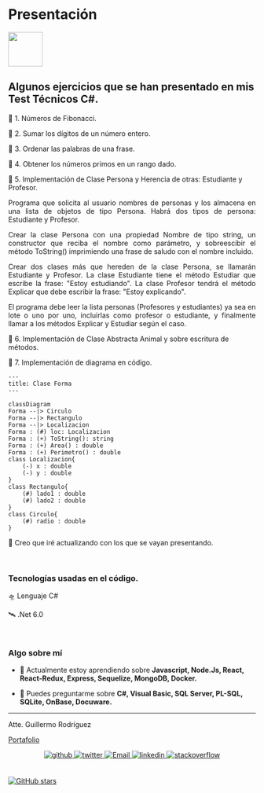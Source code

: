 # Presentación
<a href="https://youtu.be/NXci7lByQt0" target="_blank">
<img align="center" src='http://drive.google.com/uc?export=view&id=1ny61W2dhyKif2NpDl_9FPpwzTiHU0pje' height='70px'>
</a>  

## Algunos ejercicios que se han presentado en mis Test Técnicos C#.

📌 1. Números de Fibonacci.

📌 2. Sumar los dígitos de un número entero.

📌 3. Ordenar las palabras de una frase.

📌 4. Obtener los números primos en un rango dado.

📌 5. Implementación de Clase Persona y Herencia de otras: Estudiante y Profesor.

<div align="justify">
Programa que solicita al usuario nombres de personas y los almacena en una lista de objetos de tipo Persona. Habrá dos tipos de persona: Estudiante y Profesor.

Crear la clase Persona con una propiedad Nombre de tipo string, un constructor que reciba el nombre como parámetro, y sobreescibir el método ToString()
imprimiendo una frase de saludo con el nombre incluido.

Crear dos clases más que hereden de la clase Persona, se llamarán Estudiante y Profesor. La clase Estudiante tiene el método Estudiar que escribe la frase: "Estoy estudiando".
La clase Profesor tendrá el método Explicar que debe escribir la frase: "Estoy explicando".

El programa debe leer la lista personas (Profesores y estudiantes) ya sea en lote o uno por uno, incluirlas como profesor o estudiante, y finalmente llamar a los métodos 
Explicar y Estudiar según el caso.
</div>

📌 6. Implementación de Clase Abstracta Animal y sobre escritura de métodos.

📌 7. Implementación de diagrama en código.


```mermaid
---
title: Clase Forma
---

classDiagram
Forma --|> Circulo
Forma --|> Rectangulo
Forma --|> Localizacion
Forma : (#) loc: Localizacion
Forma : (+) ToString(): string
Forma : (+) Area() : double
Forma : (+) Perimetro() : double
class Localizacion{
    (-) x : double
    (-) y : double
}
class Rectangulo{
    (#) lado1 : double
    (#) lado2 : double
}
class Circulo{
    (#) radio : double
}

```


🚀 Creo que iré actualizando con los que se vayan presentando.


<br/>

###  Tecnologías usadas en el código. 

🛸 Lenguaje C#

🛰 .Net 6.0

<br/>

### Algo sobre mí

- 🌱 Actualmente estoy aprendiendo sobre **Javascript, Node.Js, React, React-Redux, Express, Sequelize, MongoDB, Docker.**  

- 💬 Puedes preguntarme sobre **C#, Visual Basic, SQL Server, PL-SQL, SQLite, OnBase, Docuware.**  


<hr />
Atte. Guillermo Rodríguez 

[Portafolio](https://memorodz.github.io/portfolio/)

<div align="center">
<a href="https://github.com/memorodz" target="_blank">
<img src=https://img.shields.io/badge/github-%2324292e.svg?&style=for-the-badge&logo=github&logoColor=white alt="github" style="margin-bottom: 5px;" />
</a>
<a href="https://twitter.com/memosrdz" target="_blank">
<img src=https://img.shields.io/badge/twitter-%2300acee.svg?&style=for-the-badge&logo=twitter&logoColor=white alt="twitter" style="margin-bottom: 5px;" />
</a>
<a href="mailto:gmo.rodriguez@gmail.com" target="_blank">
<img src='http://drive.google.com/uc?export=view&id=1AXnSOxIctvBK9LesZcBWBWHyCvMCuaJy' alt=Email style="margin-bottom: 5px;" />
</a>    
<a href="https://linkedin.com/in/guillermo-rodríguez-74b10039" target="_blank">
<img src=https://img.shields.io/badge/linkedin-%231E77B5.svg?&style=for-the-badge&logo=linkedin&logoColor=white alt="linkedin" style="margin-bottom: 5px;" />
</a>
<a href="https://stackoverflow.com/users/109441" target="_blank">
<img src=https://img.shields.io/badge/stackoverflow-%23F28032.svg?&style=for-the-badge&logo=stackoverflow&logoColor=white alt="stackoverflow" style="margin-bottom: 5px;" />
</a>  

</div> 

<br/>

[![GitHub stars](https://img.shields.io/github/stars/MemoRodz/CodigosTest.svg)](https://github.com/MemoRodz/CodigosTest/stargazers)